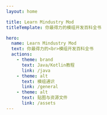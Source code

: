 ```yaml
---
layout: home

title: Learn Mindustry Mod
titleTemplate: 你最得力的模组开发百科全书

hero:
  name: Learn Mindustry Mod
  text: 你最得力的<br>模组开发百科全书
  actions:
    - theme: brand
      text: Java/Kotlin教程
      link: /java
    - theme: alt
      text: 模组通识
      link: /general
    - theme: alt
      text: 贴图与资源文件
      link: /assets
---
```

